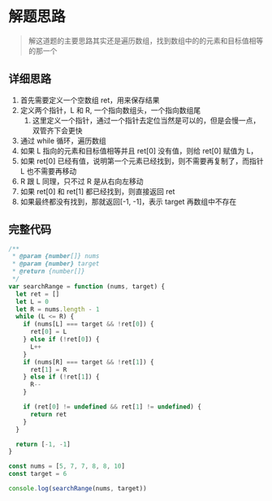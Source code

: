 # 解题思路

> 解这道题的主要思路其实还是遍历数组，找到数组中的的元素和目标值相等的那一个

## 详细思路

1. 首先需要定义一个空数组 ret，用来保存结果
2. 定义两个指针，L 和 R, 一个指向数组头，一个指向数组尾
   1. 这里定义一个指针，通过一个指针去定位当然是可以的，但是会慢一点，双管齐下会更快
3. 通过 while 循环，遍历数组
4. 如果 L 指向的元素和目标值相等并且 ret[0] 没有值，则给 ret[0] 赋值为 L，
5. 如果 ret[0] 已经有值，说明第一个元素已经找到，则不需要再复制了，而指针 L 也不需要再移动
6. R 跟 L 同理，只不过 R 是从右向左移动
7. 如果 ret[0] 和 ret[1] 都已经找到，则直接返回 ret
8. 如果最终都没有找到，那就返回[-1, -1]，表示 target 再数组中不存在

## 完整代码

```javascript
/**
 * @param {number[]} nums
 * @param {number} target
 * @return {number[]}
 */
var searchRange = function (nums, target) {
  let ret = []
  let L = 0
  let R = nums.length - 1
  while (L <= R) {
    if (nums[L] === target && !ret[0]) {
      ret[0] = L
    } else if (!ret[0]) {
      L++
    }
    if (nums[R] === target && !ret[1]) {
      ret[1] = R
    } else if (!ret[1]) {
      R--
    }

    if (ret[0] != undefined && ret[1] != undefined) {
      return ret
    }
  }

  return [-1, -1]
}

const nums = [5, 7, 7, 8, 8, 10]
const target = 6

console.log(searchRange(nums, target))
```
